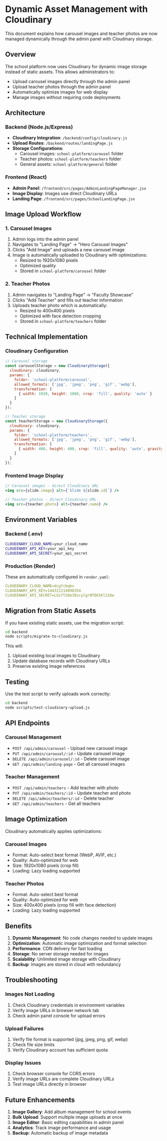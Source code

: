 # Dynamic Asset Management with Cloudinary

This document explains how carousel images and teacher photos are now managed dynamically through the admin panel with Cloudinary storage.

## Overview

The school platform now uses Cloudinary for dynamic image storage instead of static assets. This allows administrators to:

- Upload carousel images directly through the admin panel
- Upload teacher photos through the admin panel
- Automatically optimize images for web display
- Manage images without requiring code deployments

## Architecture

### Backend (Node.js/Express)
- **Cloudinary Integration**: `/backend/config/cloudinary.js`
- **Upload Routes**: `/backend/routes/landingPage.js`
- **Storage Configurations**:
  - Carousel images: `school-platform/carousel` folder
  - Teacher photos: `school-platform/teachers` folder
  - General assets: `school-platform/general` folder

### Frontend (React)
- **Admin Panel**: `/frontend/src/pages/AdminLandingPageManager.jsx`
- **Image Display**: Images use direct Cloudinary URLs
- **Landing Page**: `/frontend/src/pages/SchoolLandingPage.jsx`

## Image Upload Workflow

### 1. Carousel Images
1. Admin logs into the admin panel
2. Navigates to "Landing Page" → "Hero Carousel Images"
3. Clicks "Add Image" and uploads a new carousel image
4. Image is automatically uploaded to Cloudinary with optimizations:
   - Resized to 1920x1080 pixels
   - Optimized quality
   - Stored in `school-platform/carousel` folder

### 2. Teacher Photos
1. Admin navigates to "Landing Page" → "Faculty Showcase"
2. Clicks "Add Teacher" and fills out teacher information
3. Uploads teacher photo which is automatically:
   - Resized to 400x400 pixels
   - Optimized with face detection cropping
   - Stored in `school-platform/teachers` folder

## Technical Implementation

### Cloudinary Configuration
```javascript
// Carousel storage
const carouselStorage = new CloudinaryStorage({
  cloudinary: cloudinary,
  params: {
    folder: 'school-platform/carousel',
    allowed_formats: ['jpg', 'jpeg', 'png', 'gif', 'webp'],
    transformation: [
      { width: 1920, height: 1080, crop: 'fill', quality: 'auto' }
    ]
  }
});

// Teacher storage
const teacherStorage = new CloudinaryStorage({
  cloudinary: cloudinary,
  params: {
    folder: 'school-platform/teachers',
    allowed_formats: ['jpg', 'jpeg', 'png', 'gif', 'webp'],
    transformation: [
      { width: 400, height: 400, crop: 'fill', quality: 'auto', gravity: 'face' }
    ]
  }
});
```

### Frontend Image Display
```jsx
// Carousel images - direct Cloudinary URL
<img src={slide.image} alt={`Slide ${slide.id}`} />

// Teacher photos - direct Cloudinary URL  
<img src={teacher.photo} alt={teacher.name} />
```

## Environment Variables

### Backend (.env)
```bash
CLOUDINARY_CLOUD_NAME=your_cloud_name
CLOUDINARY_API_KEY=your_api_key
CLOUDINARY_API_SECRET=your_api_secret
```

### Production (Render)
These are automatically configured in `render.yaml`:
```yaml
CLOUDINARY_CLOUD_NAME=dcgfcbqbv
CLOUDINARY_API_KEY=144321214898354
CLOUDINARY_API_SECRET=LGiYlS0a38scylgrNTQ6IKl21bw
```

## Migration from Static Assets

If you have existing static assets, use the migration script:

```bash
cd backend
node scripts/migrate-to-cloudinary.js
```

This will:
1. Upload existing local images to Cloudinary
2. Update database records with Cloudinary URLs
3. Preserve existing image references

## Testing

Use the test script to verify uploads work correctly:

```bash
cd backend
node scripts/test-cloudinary-upload.js
```

## API Endpoints

### Carousel Management
- `POST /api/admin/carousel` - Upload new carousel image
- `PUT /api/admin/carousel/:id` - Update carousel image
- `DELETE /api/admin/carousel/:id` - Delete carousel image
- `GET /api/admin/landing-page` - Get all carousel images

### Teacher Management
- `POST /api/admin/teachers` - Add teacher with photo
- `PUT /api/admin/teachers/:id` - Update teacher and photo
- `DELETE /api/admin/teachers/:id` - Delete teacher
- `GET /api/admin/teachers` - Get all teachers

## Image Optimization

Cloudinary automatically applies optimizations:

### Carousel Images
- Format: Auto-select best format (WebP, AVIF, etc.)
- Quality: Auto-optimized for web
- Size: 1920x1080 pixels (crop fill)
- Loading: Lazy loading supported

### Teacher Photos
- Format: Auto-select best format
- Quality: Auto-optimized for web  
- Size: 400x400 pixels (crop fill with face detection)
- Loading: Lazy loading supported

## Benefits

1. **Dynamic Management**: No code changes needed to update images
2. **Optimization**: Automatic image optimization and format selection
3. **Performance**: CDN delivery for fast loading
4. **Storage**: No server storage needed for images
5. **Scalability**: Unlimited image storage with Cloudinary
6. **Backup**: Images are stored in cloud with redundancy

## Troubleshooting

### Images Not Loading
1. Check Cloudinary credentials in environment variables
2. Verify image URLs in browser network tab
3. Check admin panel console for upload errors

### Upload Failures
1. Verify file format is supported (jpg, jpeg, png, gif, webp)
2. Check file size limits
3. Verify Cloudinary account has sufficient quota

### Display Issues
1. Check browser console for CORS errors
2. Verify image URLs are complete Cloudinary URLs
3. Test image URLs directly in browser

## Future Enhancements

1. **Image Gallery**: Add album management for school events
2. **Bulk Upload**: Support multiple image uploads at once
3. **Image Editor**: Basic editing capabilities in admin panel
4. **Analytics**: Track image performance and usage
5. **Backup**: Automatic backup of image metadata
